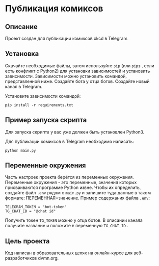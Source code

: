 # Публикация комиксов

## Описание

Проект создан для публикации комиксов xkcd в Telegram.

## Установка

Скачайте необходимые файлы, затем используйте `рір` (или `рірз` , если есть конфликт с Python2) для установки зависимостей и
установить зависимости. Зависимости можно установить командой, представленной ниже. Создайте бота у отца ботов. Создайте новый канал в Telegram.

Установите зависимости командой:
```
pip install -r requirements.txt
```

## Пример запуска скрипта

Для запуска скрипта у вас уже должен быть установлен Python3.

Для публикации комиксов в Telegram необходимо написать:

```
python main.py
```

## Переменные окружения

Часть настроек проекта берётся из переменных окружения. Переменные окружения - это переменные, значения которых присваиваются программе Python извне. Чтобы их определить, создайте файл `.env` рядом с `main.py` и запишите туда данные в таком формате: ПЕРЕМЕННАЯ=значение.
Пример содержания файла `.env`:

```
TELEGRAM_TOKEN = "bot-token"
TG_CHAT_ID = "@chat id"
```

Получить токен `TG_TOKEN` можно у отца ботов. В описании канала получите название и положите в переменную `ТG_CHAT_ID` .
## Цель проекта
Код написан в образовательных целях на онлайн-курсе для веб-разработчиков dvmn.org.